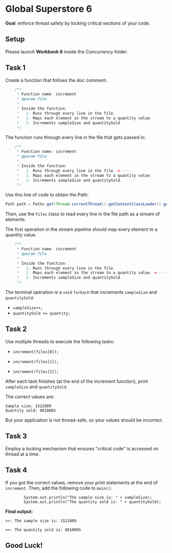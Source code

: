 # Global Superstore 6

**Goal**: enforce thread safety by locking critical sections of your code.

## Setup
Please launch **Workbook 6** inside the Concurrency folder.

## Task 1
Create a function that follows the doc comment. 
```java
    /**
     * Function name: increment
     * @param file
     * 
     * Inside the function:
     *   1. Runs through every line in the file.
     *   2. Maps each element in the stream to a quantity value.
     *   3. Increments sampleSize and quantitySold.
     */
```
The function runs through every line in the file that gets passed in: 

```java
    /**
     * Function name: increment
     * @param file
     * 
     * Inside the function:
     *   1. Runs through every line in the file. <-----
     *   2. Maps each element in the stream to a quantity value.
     *   3. Increments sampleSize and quantitySold.
     */
```

Use this line of code to obtain the Path:

```java
Path path = Paths.get(Thread.currentThread().getContextClassLoader().getResource(file).toURI());
```
Then, use the `Files` class to read every line in the file path as a stream of elements.

The first operation in the stream pipeline should map every element to a quantity value.

```java
    /**
     * Function name: increment
     * @param file
     * 
     * Inside the function:
     *   1. Runs through every line in the file. 
     *   2. Maps each element in the stream to a quantity value. <-----
     *   3. Increments sampleSize and quantitySold.
     */
```

The terminal operation is a `void` `forEach` that increments `sampleSize` and `quantitySold`:

- `sampleSize++;`
-  `quantitySold += quantity;`

## Task 2
Use multiple threads to execute the following tasks:

- `increment(files[0]);`

- `increment(files[1]);`

- `increment(files[2]);`

After each task finishes (at the end of the increment function), print `sampleSize` and `quantitySold`. 

The correct values are: 
```
Sample size: 1522889
Quantity sold: 8818065
```
But your application is not thread-safe, so your values should be incorrect.

## Task 3
Employ a locking mechanism that ensures "critical code" is accessed on thread at a time. 

## Task 4
If you got the correct values, remove your print statements at the end of `increment`. Then, add the following code to `main()`:

            System.out.println("The sample size is: " + sampleSize);
            System.out.println("The quantity sold is: " + quantitySold);

**Final output:**

`>>: The sample size is: 1522889`

`>>: The quantity sold is: 8818065`

## Good Luck!

